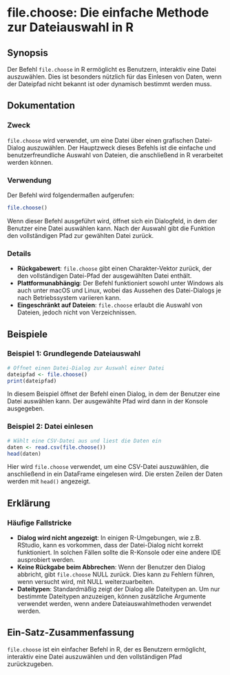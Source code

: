 <!--
Meta Description: # file.choose: Die einfache Methode zur Dateiauswahl in R ## Synopsis Der Befehl `file.choose` in R ermöglicht es Benutzern, interaktiv eine Datei aus...
Meta Keywords: der, datei, file, choose, die
-->

# file.choose: Die einfache Methode zur Dateiauswahl in R

## Synopsis
Der Befehl `file.choose` in R ermöglicht es Benutzern, interaktiv eine Datei auszuwählen. Dies ist besonders nützlich für das Einlesen von Daten, wenn der Dateipfad nicht bekannt ist oder dynamisch bestimmt werden muss.

## Dokumentation
### Zweck
`file.choose` wird verwendet, um eine Datei über einen grafischen Datei-Dialog auszuwählen. Der Hauptzweck dieses Befehls ist die einfache und benutzerfreundliche Auswahl von Dateien, die anschließend in R verarbeitet werden können.

### Verwendung
Der Befehl wird folgendermaßen aufgerufen:

```R
file.choose()
```

Wenn dieser Befehl ausgeführt wird, öffnet sich ein Dialogfeld, in dem der Benutzer eine Datei auswählen kann. Nach der Auswahl gibt die Funktion den vollständigen Pfad zur gewählten Datei zurück.

### Details
- **Rückgabewert**: `file.choose` gibt einen Charakter-Vektor zurück, der den vollständigen Datei-Pfad der ausgewählten Datei enthält.
- **Plattformunabhängig**: Der Befehl funktioniert sowohl unter Windows als auch unter macOS und Linux, wobei das Aussehen des Datei-Dialogs je nach Betriebssystem variieren kann.
- **Eingeschränkt auf Dateien**: `file.choose` erlaubt die Auswahl von Dateien, jedoch nicht von Verzeichnissen.

## Beispiele
### Beispiel 1: Grundlegende Dateiauswahl
```R
# Öffnet einen Datei-Dialog zur Auswahl einer Datei
dateipfad <- file.choose()
print(dateipfad)
```
In diesem Beispiel öffnet der Befehl einen Dialog, in dem der Benutzer eine Datei auswählen kann. Der ausgewählte Pfad wird dann in der Konsole ausgegeben.

### Beispiel 2: Datei einlesen
```R
# Wählt eine CSV-Datei aus und liest die Daten ein
daten <- read.csv(file.choose())
head(daten)
```
Hier wird `file.choose` verwendet, um eine CSV-Datei auszuwählen, die anschließend in ein DataFrame eingelesen wird. Die ersten Zeilen der Daten werden mit `head()` angezeigt.

## Erklärung
### Häufige Fallstricke
- **Dialog wird nicht angezeigt**: In einigen R-Umgebungen, wie z.B. RStudio, kann es vorkommen, dass der Datei-Dialog nicht korrekt funktioniert. In solchen Fällen sollte die R-Konsole oder eine andere IDE ausprobiert werden.
- **Keine Rückgabe beim Abbrechen**: Wenn der Benutzer den Dialog abbricht, gibt `file.choose` NULL zurück. Dies kann zu Fehlern führen, wenn versucht wird, mit NULL weiterzuarbeiten.
- **Dateitypen**: Standardmäßig zeigt der Dialog alle Dateitypen an. Um nur bestimmte Dateitypen anzuzeigen, können zusätzliche Argumente verwendet werden, wenn andere Dateiauswahlmethoden verwendet werden.

## Ein-Satz-Zusammenfassung
`file.choose` ist ein einfacher Befehl in R, der es Benutzern ermöglicht, interaktiv eine Datei auszuwählen und den vollständigen Pfad zurückzugeben.